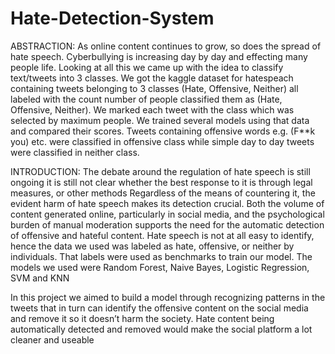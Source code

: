 # Hate-Detection-System

ABSTRACTION:
As online content continues to grow, so does the spread of hate speech.
Cyberbullying is increasing day by day and effecting many people life.
Looking at all this we came up with the idea to classify text/tweets into 3 classes.
We got the kaggle dataset for hatespeach containing tweets belonging to 3 classes (Hate, Offensive, Neither) all labeled with the count number of people classified
them as (Hate, Offensive, Neither). We marked each tweet with the class which was selected by maximum people.
We trained several models using that data and compared their scores.
Tweets containing offensive words e.g. (F**k you) etc. were classified in offensive class while simple day to day tweets were classified in neither class.  


INTRODUCTION:
The debate around the regulation of hate speech is still ongoing it is still not clear whether the best response to it is through legal measures,
or other methods Regardless of the means of countering it, the evident harm of hate speech makes its detection crucial. 
Both the volume of content generated online, particularly in social media, and the psychological burden of manual moderation supports the need for the 
automatic detection of offensive and hateful content.
Hate speech is not at all easy to identify, hence the data we used was labeled as hate, offensive, or neither by individuals.
That labels were used as benchmarks to train our model. The models we used were Random Forest, Naive Bayes, Logistic Regression, SVM and KNN

In this project we aimed to build a model through recognizing patterns in the tweets that in turn can identify
the offensive content on the social media and remove it so it doesn’t harm the society. 
Hate content being automatically detected and removed would make the social platform a lot cleaner and useable
